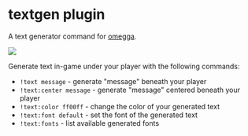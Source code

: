 # textgen plugin

A text generator command for [omegga](https://github.com/brickadia-community/omegga).

![](https://i.imgur.com/bodEKfY.png)

Generate text in-game under your player with the following commands:

 * `!text message` - generate "message" beneath your player
 * `!text:center message` - generate "message" centered beneath your player
 * `!text:color ff00ff` - change the color of your generated text
 * `!text:font default` - set the font of the generated text
 * `!text:fonts` - list available generated fonts
